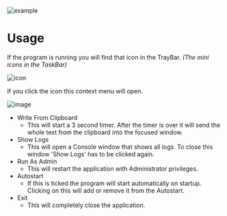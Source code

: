 ![example](https://github.com/user-attachments/assets/b745d66c-4894-4065-bcaa-fc933328e35b)

# Usage
If the program is running you will find that icon in the TrayBar. _(The mini icons in the TaskBar)_

![icon](https://github.com/user-attachments/assets/0fb4fa4b-b9e1-4654-96f3-8d2dfd47d564)

If you click the icon this context menu will open.

![image](https://github.com/user-attachments/assets/01cc9d48-f1cb-44aa-919d-4c266c643e29)

- Write From Clipboard
  - This will start a 3 second timer. After the timer is over it will send the whole text from the clipboard into the focused window.
- Show Logs
  - This will open a Console window that shows all logs. To close this window 'Show Logs' has to be clicked again.
- Run As Admin
  - This will restart the application with Administrator privileges.
- Autostart
  - If this is ticked the program will start automatically on startup. Clicking on this will add or remove it from the Autostart.
- Exit
  - This will completely close the application.
